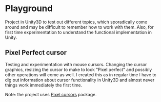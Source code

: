 # Playground

Project in Unity3D to test out different topics, which sporadically come around and may be difficult to remember how to work with them. Also, for first time experimentation to understand the functional implementation in Unity.

## Pixel Perfect cursor

Testing and experimentation with mouse cursors. Changing the cursor graphics, resizing the cursor to make to look "Pixel perfect" and possibly other operations will come as well.
I created this as in regular time I have to dig out information about cursor functionality in Unity3D and almost never things work immediately the first time.

Note: the project uses [Pixel cursors](https://assetstore.unity.com/packages/2d/gui/icons/pixel-cursors-109256) package.
